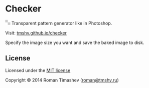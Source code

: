# Checker
![](https://raw.githubusercontent.com/tmshv/checker/master/images/phch.jpg) Transparent pattern generator like in Photoshop.

Visit: [tmshv.github.io/checker](http://tmshv.github.io/checker)

Specify the image size you want and save the baked image to disk.

## License

Licensed under the [MIT license](http://creativecommons.org/licenses/MIT/)

Copyright &copy; 2014 Roman Timashev (<roman@tmshv.ru>)
